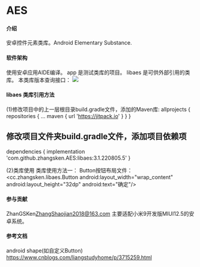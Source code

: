 # AES

#### 介绍
安卓控件元素类库。Android Elementary Substance.

#### 软件架构
使用安卓应用AIDE编译。
app 是测试类库的项目。
libaes 是可供外部引用的类库。
本类库版本查询接口：
[![](https://jitpack.io/v/zhangsken/AES.svg)](https://jitpack.io/#zhangsken/AES)

#### libaes 类库引用方法
(1)修改项目中的上一层根目录build.gradle文件，添加的Maven库:
    allprojects {
        repositories {
            ...
            maven { url 'https://jitpack.io' }
        }
    }
## 修改项目文件夹build.gradle文件，添加项目依赖项
dependencies {
            implementation 'com.github.zhangsken.AES:libaes:3.1.220805.5'
	}
    
    
(2)类库使用
类库使用方法一：
Button按钮布局文件：
<cc.zhangsken.libaes.Button
        android:layout_width="wrap_content"
        android:layout_height="32dp"
		android:text="确定"/>
		
#### 参与贡献
ZhanGSKen<ZhangShaojian2018@163.com> 主要适配小米9开发版MIUI12.5的安卓系统。

#### 参考文档
android shape(如自定义Button)
https://www.cnblogs.com/liangstudyhome/p/3715259.html



